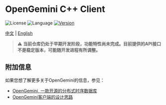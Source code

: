 # OpenGemini C++ Client

![License](https://img.shields.io/badge/开源许可证-Apache2.0-green) ![Language](https://img.shields.io/badge/语言-C++-blue.svg) [![Version](https://img.shields.io/github/v/tag/opengemini/opengemini-client-cpp?label=发行版本&color=blue)](https://github.com/opengemini/opengemini-client-cpp/releases)

[中文](README.md) | [English](README_EN.md)

> ⚠️  **当前仓库仍处于早期开发阶段，功能特性尚未完成。目前提供的API接口不是稳定版本，可能随开发进程有所调整。**

## 附加信息
如果您想了解更多关于OpenGemini的信息，参见：
- [OpenGemini, 一款开源的分布式时序数据库](https://github.com/openGemini/openGemini/blob/main/README_CN.md)
- [OpenGemini客户端的设计思路](https://github.com/openGemini/openGemini.github.io/blob/main/src/zh/guide/develop/client_design.md)
